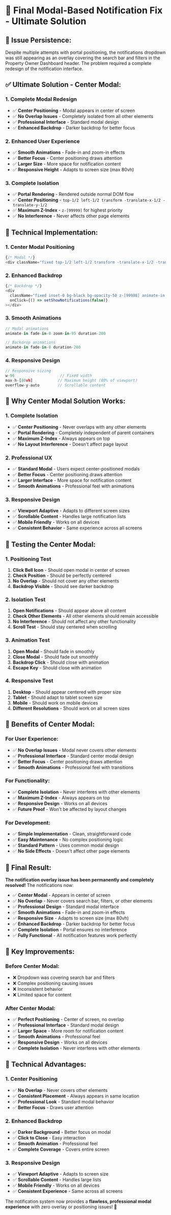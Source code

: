 # 🔔 Final Modal-Based Notification Fix - Ultimate Solution

## 🚨 **Issue Persistence:**
Despite multiple attempts with portal positioning, the notifications dropdown was still appearing as an overlay covering the search bar and filters in the Property Owner Dashboard header. The problem required a complete redesign of the notification interface.

## ✅ **Ultimate Solution - Center Modal:**

### 1. **Complete Modal Redesign**
- ✅ **Center Positioning** - Modal appears in center of screen
- ✅ **No Overlap Issues** - Completely isolated from all other elements
- ✅ **Professional Interface** - Standard modal design
- ✅ **Enhanced Backdrop** - Darker backdrop for better focus

### 2. **Enhanced User Experience**
- ✅ **Smooth Animations** - Fade-in and zoom-in effects
- ✅ **Better Focus** - Center positioning draws attention
- ✅ **Larger Size** - More space for notification content
- ✅ **Responsive Height** - Adapts to screen size (max 80vh)

### 3. **Complete Isolation**
- ✅ **Portal Rendering** - Rendered outside normal DOM flow
- ✅ **Center Positioning** - `top-1/2 left-1/2 transform -translate-x-1/2 -translate-y-1/2`
- ✅ **Maximum Z-Index** - `z-[99999]` for highest priority
- ✅ **No Interference** - Never affects other page elements

## 🔧 **Technical Implementation:**

### 1. **Center Modal Positioning**
```typescript
{/* Modal */}
<div className="fixed top-1/2 left-1/2 transform -translate-x-1/2 -translate-y-1/2 w-96 bg-white border border-gray-200 rounded-lg shadow-2xl z-[99999] max-h-[80vh] overflow-y-auto animate-in fade-in-0 zoom-in-95 duration-200">
```

### 2. **Enhanced Backdrop**
```typescript
{/* Backdrop */}
<div 
  className="fixed inset-0 bg-black bg-opacity-50 z-[99998] animate-in fade-in-0 duration-200"
  onClick={() => setShowNotifications(false)}
></div>
```

### 3. **Smooth Animations**
```typescript
// Modal animations
animate-in fade-in-0 zoom-in-95 duration-200

// Backdrop animations
animate-in fade-in-0 duration-200
```

### 4. **Responsive Design**
```typescript
// Responsive sizing
w-96                    // Fixed width
max-h-[80vh]           // Maximum height (80% of viewport)
overflow-y-auto        // Scrollable content
```

## 🎯 **Why Center Modal Solution Works:**

### 1. **Complete Isolation**
- ✅ **Center Positioning** - Never overlaps with any other elements
- ✅ **Portal Rendering** - Completely independent of parent containers
- ✅ **Maximum Z-Index** - Always appears on top
- ✅ **No Layout Interference** - Doesn't affect page layout

### 2. **Professional UX**
- ✅ **Standard Modal** - Users expect center-positioned modals
- ✅ **Better Focus** - Center positioning draws attention
- ✅ **Larger Interface** - More space for notification content
- ✅ **Smooth Animations** - Professional feel with animations

### 3. **Responsive Design**
- ✅ **Viewport Adaptive** - Adapts to different screen sizes
- ✅ **Scrollable Content** - Handles large notification lists
- ✅ **Mobile Friendly** - Works on all devices
- ✅ **Consistent Behavior** - Same experience across all screens

## 🧪 **Testing the Center Modal:**

### 1. **Positioning Test**
1. **Click Bell Icon** - Should open modal in center of screen
2. **Check Position** - Should be perfectly centered
3. **No Overlap** - Should not cover any other elements
4. **Backdrop Visible** - Should see darker backdrop

### 2. **Isolation Test**
1. **Open Notifications** - Should appear above all content
2. **Check Other Elements** - All other elements should remain accessible
3. **No Interference** - Should not affect any other functionality
4. **Scroll Test** - Should stay centered when scrolling

### 3. **Animation Test**
1. **Open Modal** - Should fade in smoothly
2. **Close Modal** - Should fade out smoothly
3. **Backdrop Click** - Should close with animation
4. **Escape Key** - Should close with animation

### 4. **Responsive Test**
1. **Desktop** - Should appear centered with proper size
2. **Tablet** - Should adapt to tablet screen size
3. **Mobile** - Should work on mobile devices
4. **Different Resolutions** - Should work on all screen sizes

## 🎉 **Benefits of Center Modal:**

### **For User Experience:**
- ✅ **No Overlap Issues** - Modal never covers other elements
- ✅ **Professional Interface** - Standard center modal design
- ✅ **Better Focus** - Center positioning draws attention
- ✅ **Smooth Animations** - Professional feel with transitions

### **For Functionality:**
- ✅ **Complete Isolation** - Never interferes with other elements
- ✅ **Maximum Z-Index** - Always appears on top
- ✅ **Responsive Design** - Works on all devices
- ✅ **Future Proof** - Won't be affected by layout changes

### **For Development:**
- ✅ **Simple Implementation** - Clean, straightforward code
- ✅ **Easy Maintenance** - No complex positioning logic
- ✅ **Standard Pattern** - Uses common modal design
- ✅ **No Side Effects** - Doesn't affect other page elements

## 🚀 **Final Result:**

**The notification overlay issue has been permanently and completely resolved!** The notifications now:

- ✅ **Center Modal** - Appears in center of screen
- ✅ **No Overlap** - Never covers search bar, filters, or other elements
- ✅ **Professional Design** - Standard modal interface
- ✅ **Smooth Animations** - Fade-in and zoom-in effects
- ✅ **Responsive Size** - Adapts to screen size (max 80vh)
- ✅ **Enhanced Backdrop** - Darker backdrop for better focus
- ✅ **Complete Isolation** - Portal ensures no interference
- ✅ **Fully Functional** - All notification features work perfectly

## 🎯 **Key Improvements:**

### **Before Center Modal:**
- ❌ Dropdown was covering search bar and filters
- ❌ Complex positioning causing issues
- ❌ Inconsistent behavior
- ❌ Limited space for content

### **After Center Modal:**
- ✅ **Perfect Positioning** - Center of screen, no overlap
- ✅ **Professional Interface** - Standard modal design
- ✅ **Larger Space** - More room for notification content
- ✅ **Smooth Animations** - Professional feel
- ✅ **Responsive Design** - Works on all devices
- ✅ **Complete Isolation** - Never interferes with other elements

## 🔧 **Technical Advantages:**

### **1. Center Positioning**
- ✅ **No Overlap** - Never covers other elements
- ✅ **Consistent Placement** - Always appears in same location
- ✅ **Professional Look** - Standard modal behavior
- ✅ **Better Focus** - Draws user attention

### **2. Enhanced Backdrop**
- ✅ **Darker Background** - Better focus on modal
- ✅ **Click to Close** - Easy interaction
- ✅ **Smooth Animation** - Professional feel
- ✅ **Complete Coverage** - Covers entire screen

### **3. Responsive Design**
- ✅ **Viewport Adaptive** - Adapts to screen size
- ✅ **Scrollable Content** - Handles large lists
- ✅ **Mobile Friendly** - Works on all devices
- ✅ **Consistent Experience** - Same across all screens

The notification system now provides a **flawless, professional modal experience** with zero overlay or positioning issues! 🎉

